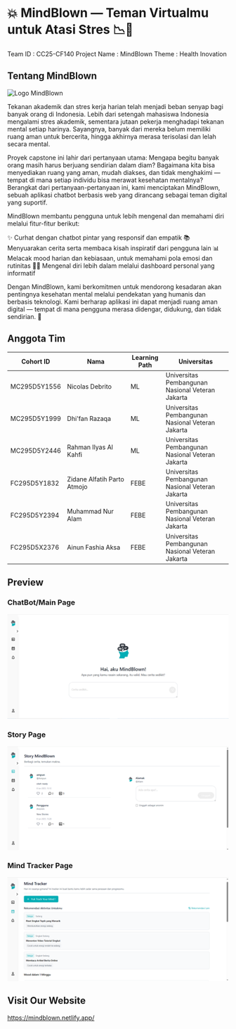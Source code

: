 # 💥 MindBlown — Teman Virtualmu untuk Atasi Stres 📉🧠

Team ID         :   CC25-CF140
Project Name    :   MindBlown
Theme           :   Health Inovation

## Tentang MindBlown
![Logo MindBlown](https://github.com/MindBlownDBS/.github/blob/main/Logo%20MindBlown.png)

Tekanan akademik dan stres kerja harian telah menjadi beban senyap bagi banyak orang di Indonesia. Lebih dari setengah mahasiswa Indonesia mengalami stres akademik, sementara jutaan pekerja menghadapi tekanan mental setiap harinya. Sayangnya, banyak dari mereka belum memiliki ruang aman untuk bercerita, hingga akhirnya merasa terisolasi dan lelah secara mental.

Proyek capstone ini lahir dari pertanyaan utama: Mengapa begitu banyak orang masih harus berjuang sendirian dalam diam? Bagaimana kita bisa menyediakan ruang yang aman, mudah diakses, dan tidak menghakimi — tempat di mana setiap individu bisa merawat kesehatan mentalnya? Berangkat dari pertanyaan-pertanyaan ini, kami menciptakan MindBlown, sebuah aplikasi chatbot berbasis web yang dirancang sebagai teman digital yang suportif.

MindBlown membantu pengguna untuk lebih mengenal dan memahami diri melalui fitur-fitur berikut:

✨ Curhat dengan chatbot pintar yang responsif dan empatik
📚 Menyuarakan cerita serta membaca kisah inspiratif dari pengguna lain
📊 Melacak mood harian dan kebiasaan, untuk memahami pola emosi dan rutinitas
🧑‍💼 Mengenal diri lebih dalam melalui dashboard personal yang informatif

Dengan MindBlown, kami berkomitmen untuk mendorong kesadaran akan pentingnya kesehatan mental melalui pendekatan yang humanis dan berbasis teknologi. Kami berharap aplikasi ini dapat menjadi ruang aman digital — tempat di mana pengguna merasa didengar, didukung, dan tidak sendirian. 🌱

## Anggota Tim
Cohort ID | Nama | Learning Path | Universitas
---------|------|---------------|---------
MC295D5Y1556 | Nicolas Debrito | ML |Universitas Pembangunan Nasional Veteran Jakarta
MC295D5Y1999 | Dhi'fan Razaqa | ML |Universitas Pembangunan Nasional Veteran Jakarta
MC295D5Y2446 | Rahman Ilyas Al Kahfi | ML |Universitas Pembangunan Nasional Veteran Jakarta
FC295D5Y1832 | Zidane Alfatih Parto Atmojo | FEBE | Universitas Pembangunan Nasional Veteran Jakarta
FC295D5Y2394 | Muhammad Nur Alam | FEBE | Universitas Pembangunan Nasional Veteran Jakarta
FC295D5X2376 | Ainun Fashia Aksa | FEBE | Universitas Pembangunan Nasional Veteran Jakarta

## Preview

### ChatBot/Main Page
![ChatBot/Main Page MindBlown](https://github.com/MindBlownDBS/Frontend-MindBlown/blob/main/src/public/images/screenshots/Mindblown_001.png)

### Story Page
![Story Page MindBlown](https://github.com/MindBlownDBS/Frontend-MindBlown/blob/main/src/public/images/screenshots/Mindblown_002.png)

### Mind Tracker Page
![Mind Tracker Page MindBlown](https://github.com/MindBlownDBS/Frontend-MindBlown/blob/main/src/public/images/screenshots/Mindblown_003.png)

## Visit Our Website

https://mindblown.netlify.app/
